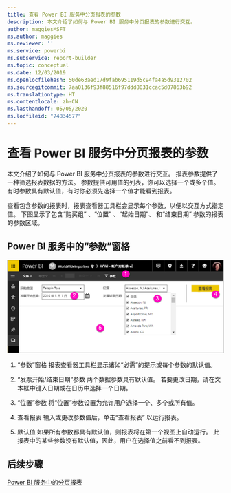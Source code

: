 ```yaml
---
title: 查看 Power BI 服务中分页报表的参数
description: 本文介绍了如何与 Power BI 服务中分页报表的参数进行交互。
author: maggiesMSFT
ms.author: maggies
ms.reviewer: ''
ms.service: powerbi
ms.subservice: report-builder
ms.topic: conceptual
ms.date: 12/03/2019
ms.openlocfilehash: 50de63aed17d9fab695119d5c94fa4a5d9312702
ms.sourcegitcommit: 7aa0136f93f88516f97ddd8031ccac5d07863b92
ms.translationtype: HT
ms.contentlocale: zh-CN
ms.lasthandoff: 05/05/2020
ms.locfileid: "74834577"
---
```

# <a name="view-parameters-for-paginated-reports-in-the-power-bi-service"></a>查看 Power BI 服务中分页报表的参数

本文介绍了如何与 Power BI 服务中分页报表的参数进行交互。  报表参数提供了一种筛选报表数据的方法。 参数提供可用值的列表，你可以选择一个或多个值。 有时参数具有默认值，有时你必须先选择一个值才能看到报表。  

查看包含参数的报表时，报表查看器工具栏会显示每个参数，以便以交互方式指定值。 下图显示了包含“购买组”  、“位置”  、“起始日期”、  和“结束日期”  参数的报表的参数区域。  

## <a name="parameters-pane-in-the-power-bi-service"></a>Power BI 服务中的“参数”窗格

![通过参数查看分页报表](media/paginated-reports-view-parameters/power-bi-paginated-view-parameters.png)
  
1.  “参数”窗格  报表查看器工具栏显示诸如“必需”的提示或每个参数的默认值。    
  
2.  “发票开始/结束日期”参数  两个数据参数具有默认值。 若要更改日期，请在文本框中键入日期或在日历中选择一个日期。  
  
3.  “位置”参数  将“位置”参数设置为允许用户选择一个、多个或所有值。 
  
4.  查看报表  输入或更改参数值后，单击“查看报表”  以运行报表。 

5. 默认值  如果所有参数都具有默认值，则报表将在第一个视图上自动运行。 此报表中的某些参数没有默认值，因此，用户在选择值之前看不到报表。  

## <a name="next-steps"></a>后续步骤

[Power BI 服务中的分页报表](end-user-paginated-report.md)
